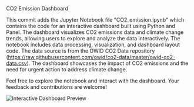 CO2 Emission Dashboard

This commit adds the Jupyter Notebook file "CO2_emission.ipynb" which contains the code for an interactive dashboard built using Python and Panel. The dashboard visualizes CO2 emissions data and climate change trends, allowing users to explore and analyze the data interactively. 
The notebook includes data processing, visualization, and dashboard layout code. The data source is from the OWID CO2 Data repository (https://raw.githubusercontent.com/owid/co2-data/master/owid-co2-data.csv). The dashboard showcases the impact of CO2 emissions and the need for urgent action to address climate change.

Feel free to explore the notebook and interact with the dashboard. Your feedback and contributions are welcome!

![Interactive Dashboard Preview](/Users/nazafarin/Desktop/C.png)
